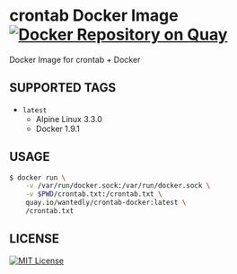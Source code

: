 # crontab Docker Image [![Docker Repository on Quay](https://quay.io/repository/wantedly/crontab-docker/status "Docker Repository on Quay")](https://quay.io/repository/wantedly/crontab-docker)
Docker Image for crontab + Docker

## SUPPORTED TAGS
- `latest`
  - Alpine Linux 3.3.0
  - Docker 1.9.1

## USAGE

```bash
$ docker run \
    -v /var/run/docker.sock:/var/run/docker.sock \
    -v $PWD/crontab.txt:/crontab.txt \
    quay.io/wantedly/crontab-docker:latest \
    /crontab.txt
```

## LICENSE
[![MIT License](http://img.shields.io/badge/license-MIT-blue.svg?style=flat)](LICENSE)
